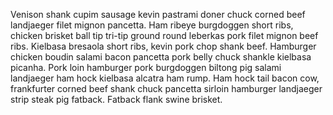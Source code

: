 Venison shank cupim sausage kevin pastrami doner chuck corned beef landjaeger filet mignon pancetta. Ham ribeye burgdoggen short ribs, chicken brisket ball tip tri-tip ground round leberkas pork filet mignon beef ribs. Kielbasa bresaola short ribs, kevin pork chop shank beef. Hamburger chicken boudin salami bacon pancetta pork belly chuck shankle kielbasa picanha. Pork loin hamburger pork burgdoggen biltong pig salami landjaeger ham hock kielbasa alcatra ham rump. Ham hock tail bacon cow, frankfurter corned beef shank chuck pancetta sirloin hamburger landjaeger strip steak pig fatback. Fatback flank swine brisket.
